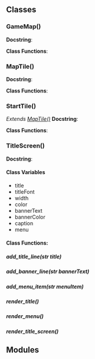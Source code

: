 ## Classes

### GameMap()

**Docstring**:

**Class Functions**:

### MapTile()

**Docstring**:

**Class Functions**:

### StartTile()
*Extends [MapTile()](#maptile())*
**Docstring**:

**Class Functions**:

### TitleScreen()

**Docstring**:

#### Class Variables
* title
* titleFont
* width
* color
* bannerText
* bannerColor
* caption
* menu

#### Class Functions:
##### add_title_line(str title)

##### add_banner_line(str bannerText)

##### add_menu_item(str menuItem)

##### render_title()

##### render_menu()

##### render_title_screen()

## Modules

